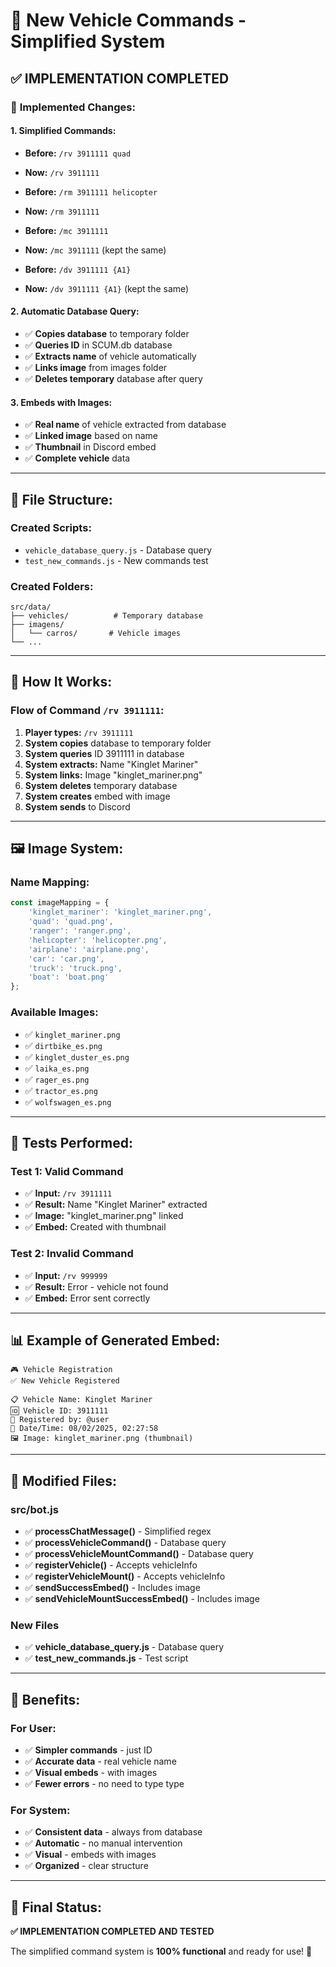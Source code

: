 # 🚗 New Vehicle Commands - Simplified System

## ✅ **IMPLEMENTATION COMPLETED**

### 🔄 **Implemented Changes:**

#### **1. Simplified Commands:**
- **Before:** `/rv 3911111 quad`
- **Now:** `/rv 3911111`

- **Before:** `/rm 3911111 helicopter`
- **Now:** `/rm 3911111`

- **Before:** `/mc 3911111`
- **Now:** `/mc 3911111` (kept the same)

- **Before:** `/dv 3911111 {A1}`
- **Now:** `/dv 3911111 {A1}` (kept the same)

#### **2. Automatic Database Query:**
- ✅ **Copies database** to temporary folder
- ✅ **Queries ID** in SCUM.db database
- ✅ **Extracts name** of vehicle automatically
- ✅ **Links image** from images folder
- ✅ **Deletes temporary** database after query

#### **3. Embeds with Images:**
- ✅ **Real name** of vehicle extracted from database
- ✅ **Linked image** based on name
- ✅ **Thumbnail** in Discord embed
- ✅ **Complete vehicle** data

---

## 📁 **File Structure:**

### **Created Scripts:**
- `vehicle_database_query.js` - Database query
- `test_new_commands.js` - New commands test

### **Created Folders:**
```
src/data/
├── vehicles/          # Temporary database
├── imagens/
│   └── carros/       # Vehicle images
└── ...
```

---

## 🎯 **How It Works:**

### **Flow of Command `/rv 3911111`:**

1. **Player types:** `/rv 3911111`
2. **System copies** database to temporary folder
3. **System queries** ID 3911111 in database
4. **System extracts:** Name "Kinglet Mariner"
5. **System links:** Image "kinglet_mariner.png"
6. **System deletes** temporary database
7. **System creates** embed with image
8. **System sends** to Discord

---

## 🖼️ **Image System:**

### **Name Mapping:**
```javascript
const imageMapping = {
    'kinglet_mariner': 'kinglet_mariner.png',
    'quad': 'quad.png',
    'ranger': 'ranger.png',
    'helicopter': 'helicopter.png',
    'airplane': 'airplane.png',
    'car': 'car.png',
    'truck': 'truck.png',
    'boat': 'boat.png'
};
```

### **Available Images:**
- ✅ `kinglet_mariner.png`
- ✅ `dirtbike_es.png`
- ✅ `kinglet_duster_es.png`
- ✅ `laika_es.png`
- ✅ `rager_es.png`
- ✅ `tractor_es.png`
- ✅ `wolfswagen_es.png`

---

## 🧪 **Tests Performed:**

### **Test 1: Valid Command**
- ✅ **Input:** `/rv 3911111`
- ✅ **Result:** Name "Kinglet Mariner" extracted
- ✅ **Image:** "kinglet_mariner.png" linked
- ✅ **Embed:** Created with thumbnail

### **Test 2: Invalid Command**
- ✅ **Input:** `/rv 999999`
- ✅ **Result:** Error - vehicle not found
- ✅ **Embed:** Error sent correctly

---

## 📊 **Example of Generated Embed:**

```
🎮 Vehicle Registration
✅ New Vehicle Registered

📋 Vehicle Name: Kinglet Mariner
🆔 Vehicle ID: 3911111
👤 Registered by: @user
📅 Date/Time: 08/02/2025, 02:27:58
🖼️ Image: kinglet_mariner.png (thumbnail)
```

---

## 🔧 **Modified Files:**

### **src/bot.js**
- ✅ **processChatMessage()** - Simplified regex
- ✅ **processVehicleCommand()** - Database query
- ✅ **processVehicleMountCommand()** - Database query
- ✅ **registerVehicle()** - Accepts vehicleInfo
- ✅ **registerVehicleMount()** - Accepts vehicleInfo
- ✅ **sendSuccessEmbed()** - Includes image
- ✅ **sendVehicleMountSuccessEmbed()** - Includes image

### **New Files**
- ✅ **vehicle_database_query.js** - Database query
- ✅ **test_new_commands.js** - Test script

---

## 🎉 **Benefits:**

### **For User:**
- ✅ **Simpler commands** - just ID
- ✅ **Accurate data** - real vehicle name
- ✅ **Visual embeds** - with images
- ✅ **Fewer errors** - no need to type type

### **For System:**
- ✅ **Consistent data** - always from database
- ✅ **Automatic** - no manual intervention
- ✅ **Visual** - embeds with images
- ✅ **Organized** - clear structure

---

## 🚀 **Final Status:**

**✅ IMPLEMENTATION COMPLETED AND TESTED**

The simplified command system is **100% functional** and ready for use! 🎯 